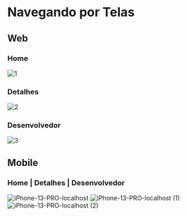# Navegando por Telas


## Web
### Home
![1](https://github.com/user-attachments/assets/c2793dbf-a1ff-459e-b42b-6276cac48848)

### Detalhes
![2](https://github.com/user-attachments/assets/d0ed90fd-1e71-44a4-9bfc-e2bfad24aa8e)

### Desenvolvedor
![3](https://github.com/user-attachments/assets/9d26678f-7373-4a7e-9056-095a76b911a5)


## Mobile
### Home | Detalhes | Desenvolvedor

![iPhone-13-PRO-localhost](https://github.com/user-attachments/assets/15f33061-c22f-4c20-a55c-849e8f425c19)  ![iPhone-13-PRO-localhost (1)](https://github.com/user-attachments/assets/83becbec-8142-464c-be9e-300c9de5b833)  ![iPhone-13-PRO-localhost (2)](https://github.com/user-attachments/assets/b395b575-0f2e-4070-a869-1161870e0111) 

